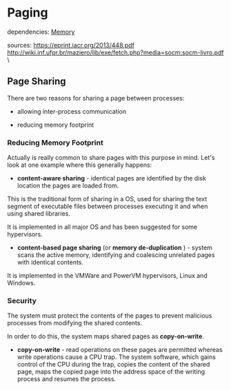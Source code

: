 # Paging

dependencies:
	[Memory](memory.md)

sources:
https://eprint.iacr.org/2013/448.pdf \
http://wiki.inf.ufpr.br/maziero/lib/exe/fetch.php?media=socm:socm-livro.pdf \

## Page Sharing

There are two reasons for sharing a page between
processes:

* allowing inter-process communication

* reducing memory footprint

### Reducing Memory Footprint

Actually is really common to share pages with this
purpose in mind. Let's look at one example
where this generally happens:

* __content-aware sharing__ - identical pages
are identified by the disk location the pages
are loaded from.

This is the traditional form of sharing in a
OS, used for sharing the text segment of
executable files between processes executing
it and when using shared libraries.

It is implemented in all major OS and has
been suggested for some hypervisors.

* __content-based page sharing__ (or __memory
de-duplication__ ) - system scans the active
memory, identifying and coalescing unrelated
pages with identical contents. 

It is implemented in the VMWare and PowerVM
hypervisors, Linux and Windows.

### Security

The system must protect the contents of the
pages to prevent malicious processes from
modifying the shared contents.

In order to do this, the system maps shared
pages as __copy-on-write__.

* __copy-on-write__ - read operations on these
pages are permitted whereas write operations
cause a CPU trap. The system software, which
gains control of the CPU during the trap, copies
the content of the shared page, maps the copied
page into the address space of the writing process
and resumes the process.

